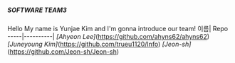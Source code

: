 ##### SOFTWARE TEAM3

Hello My name is Yunjae Kim and I'm gonna introduce our team!
이름| Repo
-----|----------|
*[Ahyeon Lee]*(https://github.com/ahyns62/ahyns62)
*[Juneyoung Kim]*(https://github.com/trueu1120/Info)
*[Jeon-sh]*(https://github.com/Jeon-sh/Jeon-sh)

